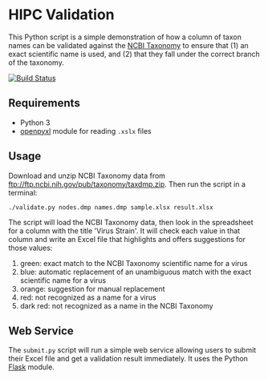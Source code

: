 # HIPC Validation

This Python script is a simple demonstration of how a column of taxon names can be validated against the [NCBI Taxonomy](https://www.ncbi.nlm.nih.gov/taxonomy) to ensure that (1) an exact scientific name is used, and (2) that they fall under the correct branch of the taxonomy.


[![Build Status](https://travis-ci.com/jamesaoverton/cell-name-and-marker-validator.svg?branch=master)](https://travis-ci.com/jamesaoverton/cell-name-and-marker-validator)

## Requirements

- Python 3
- [openpyxl](http://openpyxl.readthedocs.io) module for reading `.xslx` files

## Usage

Download and unzip NCBI Taxonomy data from <ftp://ftp.ncbi.nih.gov/pub/taxonomy/taxdmp.zip>. Then run the script in a terminal:

    ./validate.py nodes.dmp names.dmp sample.xlsx result.xlsx

The script will load the NCBI Taxonomy data, then look in the spreadsheet for a column with the title 'Virus Strain'. It will check each value in that column and write an Excel file that highlights and offers suggestions for those values:

1. green: exact match to the NCBI Taxonomy scientific name for a virus
2. blue: automatic replacement of an unambiguous match with the exact scientific name for a virus
3. orange: suggestion for manual replacement
4. red: not recognized as a name for a virus
5. dark red: not recognized as a name in the NCBI Taxonomy

## Web Service

The `submit.py` script will run a simple web service allowing users to submit their Excel file and get a validation result immediately. It uses the Python [Flask](http://flask.pocoo.org) module.

